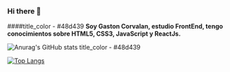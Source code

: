 ### Hi there 👋
####title_color - #48d439 **Soy Gaston Corvalan, estudio FrontEnd, tengo conocimientos sobre HTML5, CSS3, JavaScript y ReactJs.**

![Anurag's GitHub stats](https://github-readme-stats.vercel.app/api?username=Gastoncorvata&show_icons=true&theme=vision-friendly-dark)
title_color - #48d439

[![Top Langs](https://github-readme-stats.vercel.app/api/top-langs/?username=Gastoncorvata)](https://github.com/anuraghazra/github-readme-stats)
<!--
**Gastoncorvata/Gastoncorvata** is a ✨ _special_ ✨ repository because its `README.md` (this file) appears on your GitHub profile.

Here are some ideas to get you started:

- 🔭 I’m currently working on ...
- 🌱 I’m currently learning ...
- 👯 I’m looking to collaborate on ...
- 🤔 I’m looking for help with ...
- 💬 Ask me about ...
- 📫 How to reach me: ...
- 😄 Pronouns: ...
- ⚡ Fun fact: ...
-->
